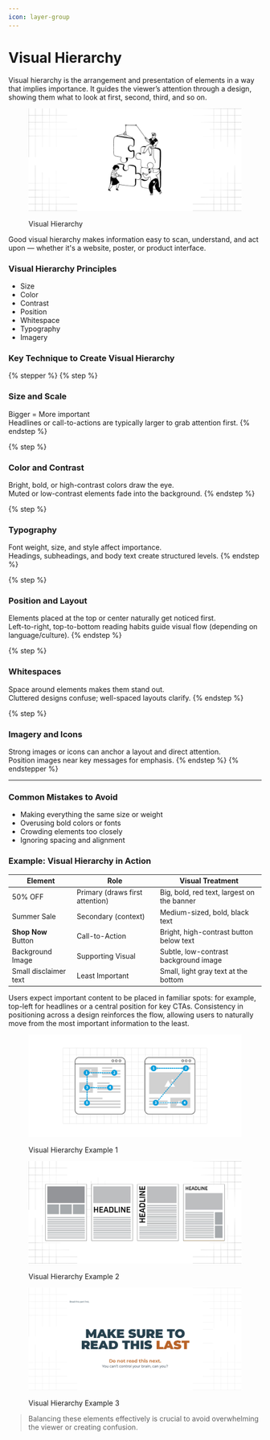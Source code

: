 ```yaml
---
icon: layer-group
---
```


# Visual Hierarchy

Visual hierarchy is the arrangement and presentation of elements in a way that implies importance. It guides the viewer’s attention through a design, showing them what to look at first, second, third, and so on.

<figure><img src=".gitbook/assets/visual hierachy - general.png" alt=""><figcaption><p>Visual Hierarchy</p></figcaption></figure>

Good visual hierarchy makes information easy to scan, understand, and act upon — whether it's a website, poster, or product interface.

### Visual Hierarchy Principles

* Size
* Color
* Contrast
* Position
* Whitespace
* Typography
* Imagery

### Key Technique to Create Visual Hierarchy

{% stepper %}
{% step %}
### Size and Scale

Bigger = More important\
Headlines or call-to-actions are typically larger to grab attention first.
{% endstep %}

{% step %}
### Color and Contrast

Bright, bold, or high-contrast colors draw the eye.\
Muted or low-contrast elements fade into the background.
{% endstep %}

{% step %}
### Typography

Font weight, size, and style affect importance.\
Headings, subheadings, and body text create structured levels.
{% endstep %}

{% step %}
### Position and Layout

Elements placed at the top or center naturally get noticed first.\
Left-to-right, top-to-bottom reading habits guide visual flow (depending on language/culture).
{% endstep %}

{% step %}
### Whitespaces

Space around elements makes them stand out.\
Cluttered designs confuse; well-spaced layouts clarify.
{% endstep %}

{% step %}
### Imagery and Icons

Strong images or icons can anchor a layout and direct attention.\
Position images near key messages for emphasis.
{% endstep %}
{% endstepper %}

***

### Common Mistakes to Avoid

* Making everything the same size or weight
* Overusing bold colors or fonts
* Crowding elements too closely
* Ignoring spacing and alignment

### Example: Visual Hierarchy in Action

| Element               | Role                            | Visual Treatment                           |
| --------------------- | ------------------------------- | ------------------------------------------ |
| 50% OFF               | Primary (draws first attention) | Big, bold, red text, largest on the banner |
| Summer Sale           | Secondary (context)             | Medium-sized, bold, black text             |
| **Shop Now** Button   | Call-to-Action                  | Bright, high-contrast button below text    |
| Background Image      | Supporting Visual               | Subtle, low-contrast background image      |
| Small disclaimer text | Least Important                 | Small, light gray text at the bottom       |

Users expect important content to be placed in familiar spots: for example, top-left for headlines or a central position for key CTAs. Consistency in positioning across a design reinforces the flow, allowing users to naturally move from the most important information to the least.

<figure><img src=".gitbook/assets/visual hierachy - example 1.png" alt=""><figcaption><p>Visual Hierarchy Example 1</p></figcaption></figure>

<figure><img src=".gitbook/assets/visual hierachy - example 2.png" alt=""><figcaption><p>Visual Hierarchy Example 2</p></figcaption></figure>

<figure><img src=".gitbook/assets/visual hierachy - example 3.png" alt=""><figcaption><p>Visual Hierarchy Example 3</p></figcaption></figure>

> Balancing these elements effectively is crucial to avoid overwhelming the viewer or creating confusion.
